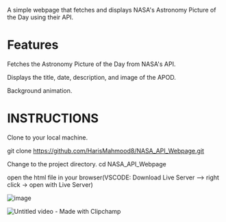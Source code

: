 A simple webpage that fetches and displays NASA's Astronomy Picture of the Day using their API.

# Features
Fetches the Astronomy Picture of the Day from NASA's API.

Displays the title, date, description, and image of the APOD.

Background animation.

# INSTRUCTIONS

Clone to your local machine.

  git clone https://github.com/HarisMahmood8/NASA_API_Webpage.git

Change to the project directory.
  cd NASA_API_Webpage

open the html file in your browser(VSCODE: Download Live Server --> right click -> open with Live Server)

![image](https://github.com/HarisMahmood8/NASA_POTD_API/assets/114548524/37442112-f62b-4f2a-8055-c0637828d672)



![Untitled video - Made with Clipchamp](https://github.com/HarisMahmood8/NASA_POTD_API/assets/114548524/33e33659-9a17-4210-9bde-c4aa526a815b)
